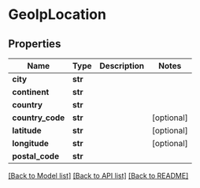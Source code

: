 # GeoIpLocation

## Properties
Name | Type | Description | Notes
------------ | ------------- | ------------- | -------------
**city** | **str** |  | 
**continent** | **str** |  | 
**country** | **str** |  | 
**country_code** | **str** |  | [optional] 
**latitude** | **str** |  | [optional] 
**longitude** | **str** |  | [optional] 
**postal_code** | **str** |  | 

[[Back to Model list]](../README.md#documentation-for-models) [[Back to API list]](../README.md#documentation-for-api-endpoints) [[Back to README]](../README.md)


